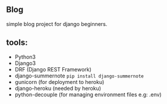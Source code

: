 ## Blog
  simple blog project for django beginners.
  
## tools:
* Python3
* Django3
* DRF (Django REST Framework)
* django-summernote  `pip install django-summernote`
* gunicorn (for deployment to heroku)
* django-heroku (needed by heroku)
* python-decouple (for managing environment files e.g: .env)
